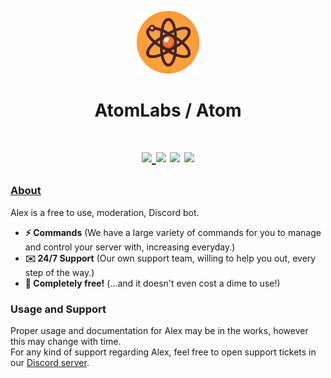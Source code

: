 <p align="center">
  <img width="100" src="https://raw.githubusercontent.com/AtomLabss/.github/main/assets/images/atomgg.png?s=200&v=4" />
</p>

<h1 align="center">AtomLabs / Atom</h1>

<h1 align="center">
    <p align="center">
        <a href="https://discord.gg/PFrWHjE9fR">
        <img src="https://img.shields.io/discord/1252393773468745852?color=7489d5&logo=discord&logoColor=ffffff" />
        </a>
        <img src="https://img.shields.io/static/v1?label=status&message=beta&color=blue">
        <img src="https://img.shields.io/badge/servers-50+-orange">
        <img src="https://img.shields.io/badge/users-76,000+-red">
    </p>
</h1>

### [About](https://atomgg.ddns.net/)

Alex is a free to use, moderation, Discord bot.

* **⚡ Commands** (We have a large variety of commands for you to manage and control your server with, increasing everyday.)
* **✉️ 24/7 Support** (Our own support team, willing to help you out, every step of the way.)
* **💸 Completely free!** (...and it doesn't even cost a dime to use!)

### Usage and Support

Proper usage and documentation for Alex may be in the works, however this may change with time. <br />
For any kind of support regarding Alex, feel free to open support tickets in our [Discord server](https://discord.gg/PFrWHjE9fR).

